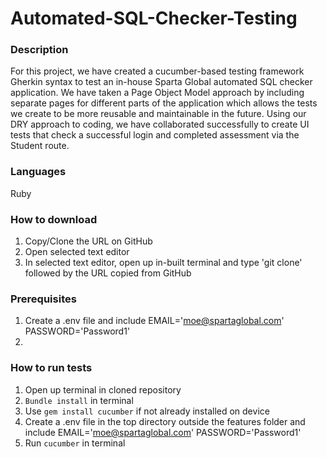 # Automated-SQL-Checker-Testing

### Description
For this project, we have created a cucumber-based testing framework Gherkin syntax to test an in-house Sparta Global automated SQL checker application. We have taken a Page Object Model approach by including separate pages for different parts of the application which allows the tests we create to be more reusable and maintainable in the future. Using our DRY approach to coding, we have collaborated successfully to create UI tests that check a successful login and completed assessment via the Student route.

### Languages
Ruby

### How to download
1. Copy/Clone the URL on GitHub
2. Open selected text editor
3. In selected text editor, open up in-built terminal and type 'git clone' followed by the URL copied from GitHub 

### Prerequisites
1. Create a .env file and include 
  EMAIL='moe@spartaglobal.com'
  PASSWORD='Password1'
2. 

### How to run tests
1. Open up terminal in cloned repository
2. ```Bundle install``` in terminal 
3. Use ```gem install cucumber``` if not already installed on device
4. Create a .env file in the top directory outside the features folder and include 
  EMAIL='moe@spartaglobal.com'
  PASSWORD='Password1'
5. Run ```cucumber``` in terminal
